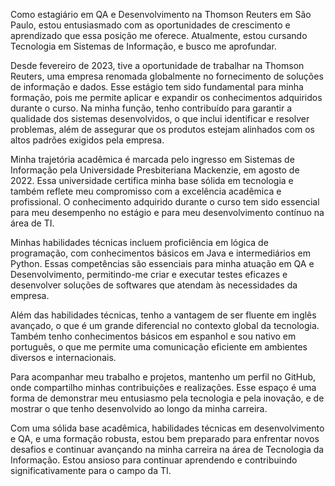 Como estagiário em QA e Desenvolvimento na Thomson Reuters em São Paulo, estou entusiasmado com as oportunidades de crescimento e aprendizado que essa posição me oferece. Atualmente, estou cursando Tecnologia em Sistemas de Informação, e busco me aprofundar.

Desde fevereiro de 2023, tive a oportunidade de trabalhar na Thomson Reuters, uma empresa renomada globalmente no fornecimento de soluções de informação e dados. Esse estágio tem sido fundamental para minha formação, pois me permite aplicar e expandir os conhecimentos adquiridos durante o curso. Na minha função, tenho contribuído para garantir a qualidade dos sistemas desenvolvidos, o que inclui identificar e resolver problemas, além de assegurar que os produtos estejam alinhados com os altos padrões exigidos pela empresa.

Minha trajetória acadêmica é marcada pelo ingresso em Sistemas de Informação pela Universidade Presbiteriana Mackenzie, em agosto de 2022. Essa universidade certifica minha base sólida em tecnologia e também reflete meu compromisso com a excelência acadêmica e profissional. O conhecimento adquirido durante o curso tem sido essencial para meu desempenho no estágio e para meu desenvolvimento contínuo na área de TI.

Minhas habilidades técnicas incluem proficiência em lógica de programação, com conhecimentos básicos em Java e intermediários em Python. Essas competências são essenciais para minha atuação em QA e Desenvolvimento, permitindo-me criar e executar testes eficazes e desenvolver soluções de softwares que atendam às necessidades da empresa.

Além das habilidades técnicas, tenho a vantagem de ser fluente em inglês avançado, o que é um grande diferencial no contexto global da tecnologia. Também tenho conhecimentos básicos em espanhol e sou nativo em português, o que me permite uma comunicação eficiente em ambientes diversos e internacionais.

Para acompanhar meu trabalho e projetos, mantenho um perfil no GitHub, onde compartilho minhas contribuições e realizações. Esse espaço é uma forma de demonstrar meu entusiasmo pela tecnologia e pela inovação, e de mostrar o que tenho desenvolvido ao longo da minha carreira.

Com uma sólida base acadêmica, habilidades técnicas em desenvolvimento e QA, e uma formação robusta, estou bem preparado para enfrentar novos desafios e continuar avançando na minha carreira na área de Tecnologia da Informação. Estou ansioso para continuar aprendendo e contribuindo significativamente para o campo da TI.